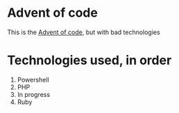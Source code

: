 # Advent of code
This is the [Advent of code](https://adventofcode.com), but with bad technologies

# Technologies used, in order

1. Powershell
2. PHP
3. In progress
4. Ruby